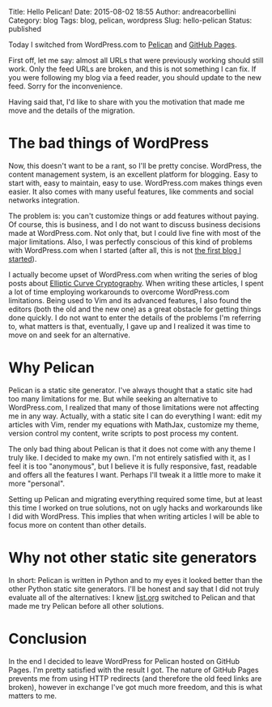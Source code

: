 Title: Hello Pelican!
Date: 2015-08-02 18:55
Author: andreacorbellini
Category: blog
Tags: blog, pelican, wordpress
Slug: hello-pelican
Status: published

Today I switched from WordPress.com to [Pelican](http://getpelican.com/) and [GitHub Pages](https://pages.github.com/).

First off, let me say: almost all URLs that were previously working should still work. Only the feed URLs are broken, and this is not something I can fix. If you were following my blog via a feed reader, you should update to the new feed. Sorry for the inconvenience.

Having said that, I'd like to share with you the motivation that made me move and the details of the migration.

# The bad things of WordPress

Now, this doesn't want to be a rant, so I'll be pretty concise. WordPress, the content management system, is an excellent platform for blogging. Easy to start with, easy to maintain, easy to use. WordPress.com makes things even easier. It also comes with many useful features, like comments and social networks integration.

The problem is: you can't customize things or add features without paying. Of course, this is business, and I do not want to discuss business decisions made at WordPress.com. Not only that, but I could live fine with most of the major limitations. Also, I was perfectly conscious of this kind of problems with WordPress.com when I started (after all, this is not [the first blog I started]({filename}/2015-000-new-blog.md)).

I actually become upset of WordPress.com when writing the series of blog posts about [Elliptic Curve Cryptography]({filename}/2015-005-ecc-part-1.md). When writing these articles, I spent a lot of time employing workarounds to overcome WordPress.com limitations. Being used to Vim and its advanced features, I also found the editors (both the old and the new one) as a great obstacle for getting things done quickly. I do not want to enter the details of the problems I'm referring to, what matters is that, eventually, I gave up and I realized it was time to move on and seek for an alternative.

# Why Pelican

Pelican is a static site generator. I've always thought that a static site had too many limitations for me. But while seeking an alternative to WordPress.com, I realized that many of those limitations were not affecting me in any way. Actually, with a static site I can do everything I want: edit my articles with Vim, render my equations with MathJax, customize my theme, version control my content, write scripts to post process my content.

The only bad thing about Pelican is that it does not come with any theme I truly like. I decided to make my own. I'm not entirely satisfied with it, as I feel it is too "anonymous", but I believe it is fully responsive, fast, readable and offers all the features I want. Perhaps I'll tweak it a little more to make it more "personal".

Setting up Pelican and migrating everything required some time, but at least this time I worked on true solutions, not on ugly hacks and workarounds like I did with WordPress. This implies that when writing articles I will be able to focus more on content than other details.

# Why not other static site generators

In short: Pelican is written in Python and to my eyes it looked better than the other Python static site generators. I'll be honest and say that I did not truly evaluate all of the alternatives: I knew [list.org](...) switched to Pelican and that made me try Pelican before all other solutions.

# Conclusion

In the end I decided to leave WordPress for Pelican hosted on GitHub Pages. I'm pretty satisfied with the result I got. The nature of GitHub Pages prevents me from using HTTP redirects (and therefore the old feed links are broken), however in exchange I've got much more freedom, and this is what matters to me.
